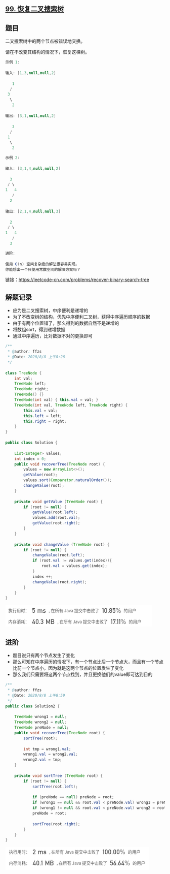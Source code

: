 ## [99. 恢复二叉搜索树](https://leetcode-cn.com/problems/recover-binary-search-tree/)

## 题目

二叉搜索树中的两个节点被错误地交换。

请在不改变其结构的情况下，恢复这棵树。

```java
示例 1:

输入: [1,3,null,null,2]

   1
  /
 3
  \
   2

输出: [3,1,null,null,2]

   3
  /
 1
  \
   2
```

```java
示例 2:

输入: [3,1,4,null,null,2]

  3
 / \
1   4
   /
  2

输出: [2,1,4,null,null,3]

  2
 / \
1   4
   /
  3
```

```java
进阶:

使用 O(n) 空间复杂度的解法很容易实现。
你能想出一个只使用常数空间的解决方案吗？
```


链接：https://leetcode-cn.com/problems/recover-binary-search-tree

## 解题记录

+ 应为是二叉搜索树，中序便利是递增的
+ 为了不改变树的结构，优先中序便利二叉树，获得中序遍历顺序的数据
+ 由于有两个位置错了，那么得到的数据自然不是递增的
+ 将数组sort，得到递增数据
+ 通过中序遍历，比对数据不对的更换即可

```java
/**
 * @author: ffzs
 * @Date: 2020/8/8 上午8:26
 */

class TreeNode {
    int val;
    TreeNode left;
    TreeNode right;
    TreeNode() {}
    TreeNode(int val) { this.val = val; }
    TreeNode(int val, TreeNode left, TreeNode right) {
        this.val = val;
        this.left = left;
        this.right = right;
    }
}

public class Solution {

    List<Integer> values;
    int index = 0;
    public void recoverTree(TreeNode root) {
        values = new ArrayList<>();
        getValue(root);
        values.sort(Comparator.naturalOrder());
        changeValue(root);
    }

    private void getValue (TreeNode root) {
        if (root != null) {
            getValue(root.left);
            values.add(root.val);
            getValue(root.right);
        }
    }

    private void changeValue (TreeNode root) {
        if (root != null) {
            changeValue(root.left);
            if (root.val != values.get(index)){
                root.val = values.get(index);
            }
            index ++;
            changeValue(root.right);
        }
    }
}

```

![image-20200808091551334](README.assets/image-20200808091551334.png)

## 进阶

+ 题目说只有两个节点发生了变化
+ 那么可知在中序遍历的情况下，有一个节点比后一个节点大，而且有一个节点比前一个节点小，因为就是这两个节点的位置发生了变化
+ 那么我们只需要将这两个节点找到，并且更换他们的value即可达到目的

```java
/**
 * @author: ffzs
 * @Date: 2020/8/8 上午8:59
 */
public class Solution2 {

    TreeNode wrong1 = null;
    TreeNode wrong2 = null;
    TreeNode preNode = null;
    public void recoverTree(TreeNode root) {
        sortTree(root);

        int tmp = wrong1.val;
        wrong1.val = wrong2.val;
        wrong2.val = tmp;
    }

    private void sortTree (TreeNode root) {
        if (root != null) {
            sortTree(root.left);

            if (preNode == null) preNode = root;
            if (wrong1 == null && root.val < preNode.val) wrong1 = preNode;
            if (wrong1 != null && root.val < preNode.val) wrong2 = root;
            preNode = root;

            sortTree(root.right);
        }
    }
}
```

![image-20200808091522969](README.assets/image-20200808091522969.png)
